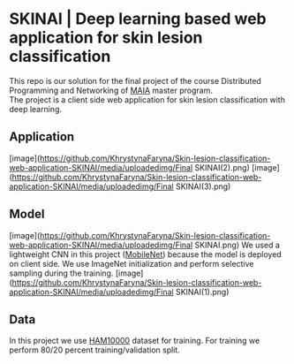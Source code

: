 # SKINAI | Deep learning based web application for skin lesion classification 
 This repo is our solution for the final project of the course Distributed Programming and Networking of [MAIA](https://maiamaster.udg.edu/) master program.  
 The project is a client side web application for skin lesion classification with deep learning. 
## Application
[image](https://github.com/KhrystynaFaryna/Skin-lesion-classification-web-application-SKINAI/media/uploadedimg/Final SKINAI(2).png)
[image](https://github.com/KhrystynaFaryna/Skin-lesion-classification-web-application-SKINAI/media/uploadedimg/Final SKINAI(3).png)
## Model
[image](https://github.com/KhrystynaFaryna/Skin-lesion-classification-web-application-SKINAI/media/uploadedimg/Final SKINAI.png)
We used a lightweight CNN in this project ([MobileNet](https://www.semanticscholar.org/paper/MobileNets%3A-Efficient-Convolutional-Neural-Networks-Howard-Zhu/3647d6d0f151dc05626449ee09cc7bce55be497e)) because the model is deployed on client side. We use ImageNet initialization and perform selective sampling during the training.
[image](https://github.com/KhrystynaFaryna/Skin-lesion-classification-web-application-SKINAI/media/uploadedimg/Final SKINAI(1).png)
## Data
In this project we use [HAM10000](https://dataverse.harvard.edu/dataset.xhtml?persistentId=doi:10.7910/DVN/DBW86T) dataset for training. For training we perform 80/20 percent training/validation split.


